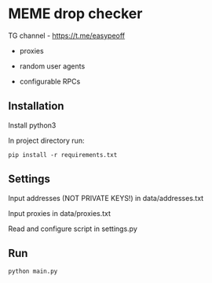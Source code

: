 # MEME drop checker

TG channel - https://t.me/easypeoff

- proxies

- random user agents

- configurable RPCs

## Installation

Install python3

In project directory run:
```
pip install -r requirements.txt
```

## Settings

Input addresses (NOT PRIVATE KEYS!) in data/addresses.txt

Input proxies in data/proxies.txt

Read and configure script in settings.py

## Run
```
python main.py
```
